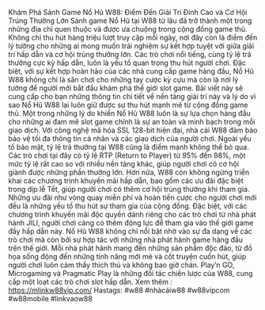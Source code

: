 Khám Phá Sảnh Game Nổ Hũ W88: Điểm Đến Giải Trí Đỉnh Cao và Cơ Hội Trúng Thưởng Lớn
Sảnh game Nổ Hũ tại W88 từ lâu đã trở thành một trong những địa chỉ quen thuộc và được ưa chuộng trong cộng đồng game thủ. Không chỉ thu hút hàng triệu lượt truy cập mỗi ngày, nơi đây còn là điểm đến lý tưởng cho những ai mong muốn trải nghiệm sự kết hợp tuyệt vời giữa giải trí hấp dẫn và cơ hội trúng thưởng lớn. Các trò chơi nổi tiếng, cùng tỷ lệ trả thưởng cực kỳ hấp dẫn, luôn là yếu tố quan trọng thu hút người chơi. Đặc biệt, với sự kết hợp hoàn hảo của các nhà cung cấp game hàng đầu, Nổ Hũ W88 không chỉ là sân chơi cho những tay cược kỳ cựu mà còn là nơi lý tưởng để người mới bắt đầu khám phá thế giới slot game. Bài viết này sẽ cung cấp cho bạn những thông tin chi tiết về nền tảng giải trí này và lý do vì sao Nổ Hũ W88 lại luôn giữ được sự thu hút mạnh mẽ từ cộng đồng game thủ.
Một trong những lý do khiến Nổ Hũ W88 luôn là sự lựa chọn hàng đầu cho những ai đam mê slot game chính là sự an toàn và minh bạch trong mỗi giao dịch. Với công nghệ mã hóa SSL 128-bit hiện đại, nhà cái W88 đảm bảo bảo vệ tối đa thông tin cá nhân và các giao dịch của người chơi. Ngoài yếu tố bảo mật, tỷ lệ trả thưởng tại W88 cũng là điểm mạnh không thể bỏ qua. Các trò chơi tại đây có tỷ lệ RTP (Return to Player) từ 95% đến 98%, một mức tỷ lệ rất cao so với nhiều nền tảng khác, giúp người chơi có cơ hội giành được những phần thưởng lớn. Hơn nữa, W88 còn không ngừng triển khai các chương trình khuyến mãi hấp dẫn, bao gồm các ưu đãi đặc biệt trong dịp lễ Tết, giúp người chơi có thêm cơ hội trúng thưởng khi tham gia. Những ưu đãi như vòng quay miễn phí và hoàn tiền cược cho người chơi mới đều là những yếu tố thu hút sự tham gia của cộng đồng. Đặc biệt, với các chương trình khuyến mãi độc quyền dành riêng cho các trò chơi từ nhà phát hành JILI, người chơi càng có thêm động lực để tham gia vào thế giới game đầy hấp dẫn này.
Nổ Hũ W88 không chỉ nổi bật nhờ vào sự đa dạng về các trò chơi mà còn bởi sự hợp tác với những nhà phát hành game hàng đầu trên thế giới. Mỗi nhà phát hành mang đến những sản phẩm độc đáo, từ đồ họa sống động đến những tính năng mới mẻ và cốt truyện cuốn hút, giúp người chơi luôn cảm thấy thích thú và không bao giờ chán. Play’n GO, Microgaming và Pragmatic Play là những đối tác chiến lược của W88, cung cấp một loạt các trò chơi slot hấp dẫn.
Xem thêm : https://mlinkw88vip.com/
Hastags: #w88 #nhàcáiw88 #w88vipcom #w88mobile #linkvaow88